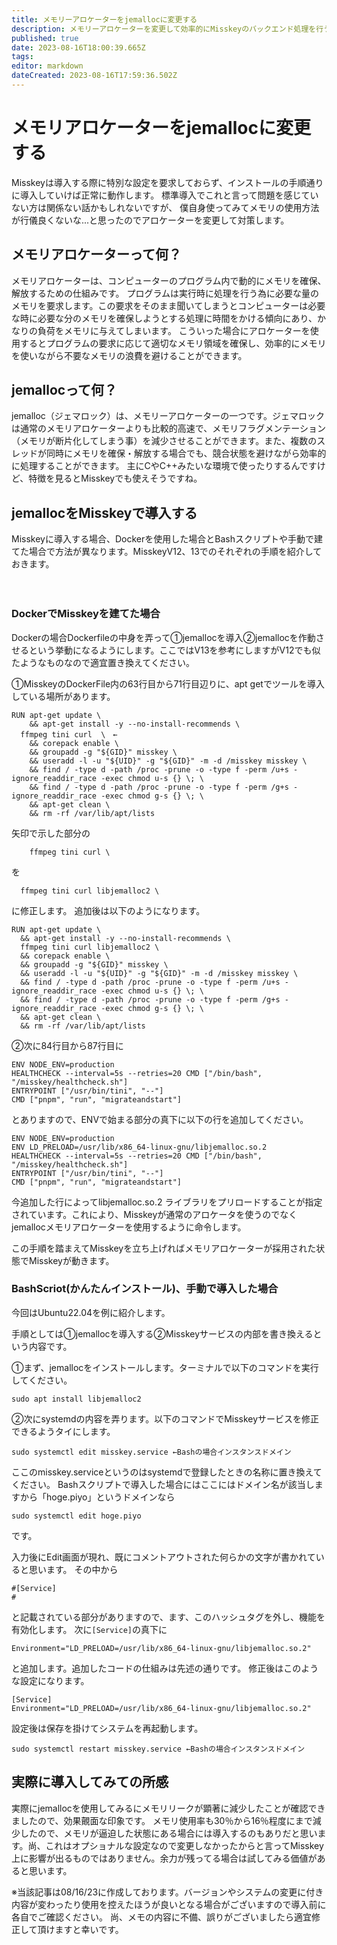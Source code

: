 ```yaml
---
title: メモリーアロケーターをjemallocに変更する
description: メモリーアロケーターを変更して効率的にMisskeyのバックエンド処理を行う
published: true
date: 2023-08-16T18:00:39.665Z
tags: 
editor: markdown
dateCreated: 2023-08-16T17:59:36.502Z
---
```


# メモリアロケーターをjemallocに変更する

Misskeyは導入する際に特別な設定を要求しておらず、インストールの手順通りに導入していけば正常に動作します。
標準導入でこれと言って問題を感じていない方は関係ない話かもしれないですが、
僕自身使ってみてメモリの使用方法が行儀良くないな...と思ったのでアロケーターを変更して対策します。

## メモリアロケーターって何？

メモリアロケーターは、コンピューターのプログラム内で動的にメモリを確保、解放するための仕組みです。
プログラムは実行時に処理を行う為に必要な量のメモリを要求します。この要求をそのまま聞いてしまうとコンピューターは必要な時に必要な分のメモリを確保しようとする処理に時間をかける傾向にあり、かなりの負荷をメモリに与えてしまいます。
こういった場合にアロケーターを使用するとプログラムの要求に応じて適切なメモリ領域を確保し、効率的にメモリを使いながら不要なメモリの浪費を避けることができます。

## jemallocって何？

jemalloc（ジェマロック）は、メモリーアロケーターの一つです。ジェマロックは通常のメモリアロケーターよりも比較的高速で、メモリフラグメンテーション（メモリが断片化してしまう事）を減少させることができます。また、複数のスレッドが同時にメモリを確保・解放する場合でも、競合状態を避けながら効率的に処理することができます。
主にCやC++みたいな環境で使ったりするんですけど、特徴を見るとMisskeyでも使えそうですね。

## jemallocをMisskeyで導入する

Misskeyに導入する場合、Dockerを使用した場合とBashスクリプトや手動で建てた場合で方法が異なります。MisskeyV12、13でのそれぞれの手順を紹介しておきます。


　

### DockerでMisskeyを建てた場合

Dockerの場合Dockerfileの中身を弄って①jemallocを導入②jemallocを作動させるという挙動になるようにします。ここではV13を参考にしますがV12でも似たようなものなので適宜置き換えてください。

①MisskeyのDockerFile内の63行目から71行目辺りに、apt getでツールを導入している場所があります。

```
RUN apt-get update \
	&& apt-get install -y --no-install-recommends \ 
  ffmpeg tini curl  \　←
	&& corepack enable \
	&& groupadd -g "${GID}" misskey \
	&& useradd -l -u "${UID}" -g "${GID}" -m -d /misskey misskey \
	&& find / -type d -path /proc -prune -o -type f -perm /u+s -ignore_readdir_race -exec chmod u-s {} \; \
	&& find / -type d -path /proc -prune -o -type f -perm /g+s -ignore_readdir_race -exec chmod g-s {} \; \
	&& apt-get clean \
	&& rm -rf /var/lib/apt/lists
```

矢印で示した部分の
```
	ffmpeg tini curl \
  ```
  を
  ```
  	ffmpeg tini curl libjemalloc2 \
  ```
  に修正します。
  追加後は以下のようになります。
  ```
  RUN apt-get update \
	&& apt-get install -y --no-install-recommends \
	ffmpeg tini curl libjemalloc2 \
	&& corepack enable \
	&& groupadd -g "${GID}" misskey \
	&& useradd -l -u "${UID}" -g "${GID}" -m -d /misskey misskey \
	&& find / -type d -path /proc -prune -o -type f -perm /u+s -ignore_readdir_race -exec chmod u-s {} \; \
	&& find / -type d -path /proc -prune -o -type f -perm /g+s -ignore_readdir_race -exec chmod g-s {} \; \
	&& apt-get clean \
	&& rm -rf /var/lib/apt/lists

```

②次に84行目から87行目に
```
ENV NODE_ENV=production
HEALTHCHECK --interval=5s --retries=20 CMD ["/bin/bash", "/misskey/healthcheck.sh"]
ENTRYPOINT ["/usr/bin/tini", "--"]
CMD ["pnpm", "run", "migrateandstart"]
```
とありますので、ENVで始まる部分の真下に以下の行を追加してください。
```
ENV NODE_ENV=production
ENV LD_PRELOAD=/usr/lib/x86_64-linux-gnu/libjemalloc.so.2
HEALTHCHECK --interval=5s --retries=20 CMD ["/bin/bash", "/misskey/healthcheck.sh"]
ENTRYPOINT ["/usr/bin/tini", "--"]
CMD ["pnpm", "run", "migrateandstart"]
```

今追加した行によってlibjemalloc.so.2 ライブラリをプリロードすることが指定されています。これにより、Misskeyが通常のアロケータを使うのでなくjemallocメモリアロケーターを使用するように命令します。

この手順を踏まえてMisskeyを立ち上げればメモリアロケーターが採用された状態でMisskeyが動きます。

### BashScriot(かんたんインストール)、手動で導入した場合

今回はUbuntu22.04を例に紹介します。

手順としては①jemallocを導入する②Misskeyサービスの内部を書き換えるという内容です。

①まず、jemallocをインストールします。ターミナルで以下のコマンドを実行してください。
```
sudo apt install libjemalloc2
```
②次にsystemdの内容を弄ります。以下のコマンドでMisskeyサービスを修正できるようタイにします。
```
sudo systemctl edit misskey.service ←Bashの場合インスタンスドメイン
```
ここのmisskey.serviceというのはsystemdで登録したときの名称に置き換えてください。
Bashスクリプトで導入した場合にはここにはドメイン名が該当しますから「hoge.piyo」というドメインなら
```
sudo systemctl edit hoge.piyo
```
です。

入力後にEdit画面が現れ、既にコメントアウトされた何らかの文字が書かれていると思います。
その中から
```
#[Service]
#
```
と記載されている部分がありますので、ます、このハッシュタグを外し、機能を有効化します。
次に`[Service]`の真下に
```
Environment="LD_PRELOAD=/usr/lib/x86_64-linux-gnu/libjemalloc.so.2"
```
と追加します。追加したコードの仕組みは先述の通りです。
修正後はこのような設定になります。

```
[Service]
Environment="LD_PRELOAD=/usr/lib/x86_64-linux-gnu/libjemalloc.so.2"
```
設定後は保存を掛けてシステムを再起動します。

```
sudo systemctl restart misskey.service ←Bashの場合インスタンスドメイン
```
## 実際に導入してみての所感
実際にjemallocを使用してみるにメモリリークが顕著に減少したことが確認できましたので、効果覿面な印象です。
メモリ使用率も30％から16％程度にまで減少したので、メモリが逼迫した状態にある場合には導入するのもありだと思います。尚、これはオプショナルな設定なので変更しなかったからと言ってMisskey上に影響が出るものではありません。余力が残ってる場合は試してみる価値があると思います。

※当該記事は08/16/23に作成しております。バージョンやシステムの変更に付き内容が変わったり使用を控えたほうが良いとなる場合がございますので導入前に各自でご確認ください。
尚、メモの内容に不備、誤りがございましたら適宜修正して頂けますと幸いです。